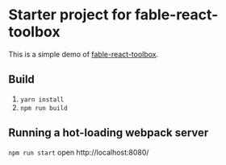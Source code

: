 Starter project for fable-react-toolbox
=======

This is a simple demo of [fable-react-toolbox](https://github.com/2sComplement/fable-react-toolbox).

## Build
1. `yarn install`
2. `npm run build`

## Running a hot-loading webpack server
`npm run start`
open http://localhost:8080/
